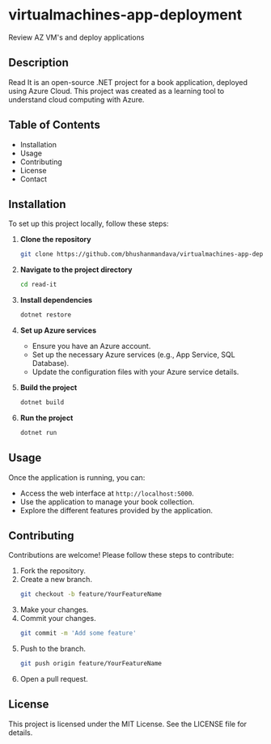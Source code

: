 
# virtualmachines-app-deployment
Review AZ VM's and deploy applications

## Description
Read It is an open-source .NET project for a book application, deployed using Azure Cloud. This project was created as a learning tool to understand cloud computing with Azure.

## Table of Contents
- Installation
- Usage
- Contributing
- License
- Contact

## Installation
To set up this project locally, follow these steps:

1. **Clone the repository**
    ```sh
    git clone https://github.com/bhushanmandava/virtualmachines-app-deployment.git
    ```
2. **Navigate to the project directory**
    ```sh
    cd read-it
    ```
3. **Install dependencies**
    ```sh
    dotnet restore
    ```
4. **Set up Azure services**
    - Ensure you have an Azure account.
    - Set up the necessary Azure services (e.g., App Service, SQL Database).
    - Update the configuration files with your Azure service details.

5. **Build the project**
    ```sh
    dotnet build
    ```

6. **Run the project**
    ```sh
    dotnet run
    ```

## Usage
Once the application is running, you can:

- Access the web interface at `http://localhost:5000`.
- Use the application to manage your book collection.
- Explore the different features provided by the application.

## Contributing
Contributions are welcome! Please follow these steps to contribute:

1. Fork the repository.
2. Create a new branch.
    ```sh
    git checkout -b feature/YourFeatureName
    ```
3. Make your changes.
4. Commit your changes.
    ```sh
    git commit -m 'Add some feature'
    ```
5. Push to the branch.
    ```sh
    git push origin feature/YourFeatureName
    ```
6. Open a pull request.

## License
This project is licensed under the MIT License. See the LICENSE file for details.


